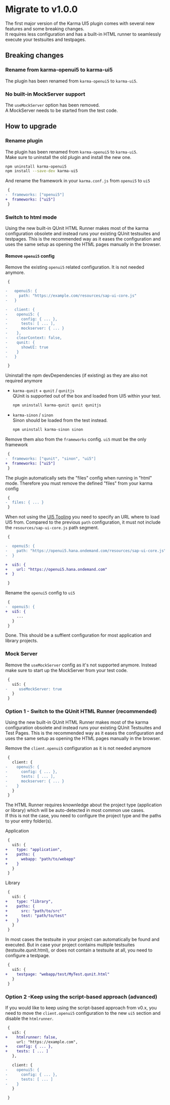# Migrate to v1.0.0

The first major version of the Karma UI5 plugin comes with several new features and some breaking changes.  
It requires less configuration and has a built-in HTML runner to seamlessly execute your testsuites and testpages.

## Breaking changes

### Rename from karma-openui5 to karma-ui5

The plugin has been renamed from `karma-openui5` to `karma-ui5`.

### No built-in MockServer support

The `useMockServer` option has been removed.  
A MockServer needs to be started from the test code.


## How to upgrade

### Rename plugin

The plugin has been renamed from `karma-openui5` to `karma-ui5`.  
Make sure to uninstall the old plugin and install the new one.

```sh
npm uninstall karma-openui5
npm install --save-dev karma-ui5
```

And rename the framework in your `karma.conf.js` from `openui5` to `ui5`
```diff
 {
-  frameworks: ["openui5"]
+  frameworks: ["ui5"]
 }
```

### Switch to html mode

Using the new built-in QUnit HTML Runner makes most of the karma configuration obsolete and instead runs your existing QUnit testsuites and testpages. This is the recommended way as it eases the configuration and uses the same setup as opening the HTML pages manually in the browser.

#### Remove `openui5` config

Remove the existing `openui5` related configuration. It is not needed anymore.
```diff
 {

-   openui5: {
-     path: "https://example.com/resources/sap-ui-core.js"
-   }

-   client: {
-    openui5: {
-      config: { ... },
-      tests: [ ... ],
-      mockserver: { ... }
-    },
-    clearContext: false,
-    qunit: {
-      showUI: true
-    }
-   }

 }
```

Uninstall the npm devDependencies (if existing) as they are also not required anymore
- `karma-qunit` + `qunit` / `qunitjs`  
  QUnit is supported out of the box and loaded from UI5 within your test.
  ```sh
  npm uninstall karma-qunit qunit qunitjs
  ```
- `karma-sinon` / `sinon`  
  Sinon should be loaded from the test instead.
	```sh
  npm uninstall karma-sinon sinon
  ```

Remove them also from the `frameworks` config. `ui5` must be the only framework
```diff
 {
-  frameworks: ["qunit", "sinon", "ui5"]
+  frameworks: ["ui5"]
 }
```

The plugin automatically sets the "files" config when running in "html" mode.
Therefore you must remove the defined "files" from your karma config
```diff
 {
-  files: { ... }
 }
```

When not using the [UI5 Tooling](https://github.com/SAP/ui5-tooling) you need to specify an URL where to load UI5 from.
Compared to the previous `path` configuration, it must not include the `resources/sap-ui-core.js` path segment.
```diff
 {

-  openui5: {
-    path: "https://openui5.hana.ondemand.com/resources/sap-ui-core.js"
-  }

+  ui5: {
+    url: "https://openui5.hana.ondemand.com"
+  }

 }
```


Rename the `openui5` config to `ui5`
```diff
 {
-  openui5: {
+  ui5: {
     ...
   }
 }
```

Done. This should be a suffient configuration for most application and library projects.



### Mock Server

Remove the `useMockServer` config as it's not supported anymore. Instead make sure to start up the MockServer from your test code.

```diff
 {
   ui5: {
-     useMockServer: true
   }
 }
```

### Option 1 - Switch to the QUnit HTML Runner (recommended)

Using the new built-in QUnit HTML Runner makes most of the karma configuration obsolete and instead runs your existing QUnit Testsuites and Test Pages. This is the recommended way as it eases the configuration and uses the same setup as opening the HTML pages manually in the browser.

Remove the `client.openui5` configuration as it is not needed anymore
```diff
 {
   client: {
-    openui5: {
-      config: { ... },
-      tests: [ ... ],
-      mockserver: { ... }
-    }
   }
 }
```

The HTML Runner requires knownledge about the project type (application or library) which will be auto-detected in most common use cases.  
If this is not the case, you need to configure the project type and the paths to your entry folder(s).

Application
```diff
 {
   ui5: {
+    type: "application",
+    paths: {
+      webapp: "path/to/webapp"
+    }
   }
 }
```

Library
```diff
 {
   ui5: {
+    type: "library",
+    paths: {
+      src: "path/to/src"
+      test: "path/to/test"
+    }
   }
 }
```

In most cases the testsuite in your project can automatically be found and executed.
But in case your project contains multiple testsuites (testsuite.qunit.html), or does not contain a testsuite at all, you need to configure a testpage.
```diff
 {
   ui5: {
+    testpage: "webapp/test/MyTest.qunit.html"
   }
 }
```

### Option 2 -Keep using the script-based approach (advanced)

If you would like to keep using the script-based approach from v0.x, you need to move the `client.openui5` configuration to the new `ui5` section and disable the `htmlrunner`.

```diff
 {
   ui5: {
+    htmlrunner: false,
     url: "https://example.com",
+    config: { ... },
+    tests: [ ... ]
   },

   client: {
-    openui5: {
-      config: { ... },
-      tests: [ ... ]
-    }
   }

 }
```
